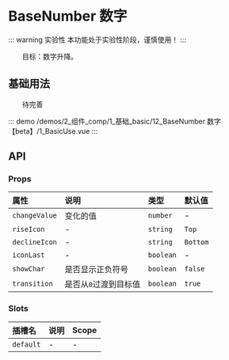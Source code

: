 # BaseNumber 数字  <Badge class="title-badge" type="warning" text="beta" />

::: warning 实验性
本功能处于实验性阶段，谨慎使用！
:::

&emsp;&emsp;目标：数字升降。
## 基础用法

&emsp;&emsp;待完善

::: demo 
/demos/2_组件_comp/1_基础_basic/12_BaseNumber 数字【beta】/1_BasicUse.vue
:::


## API 

### Props

|属性|说明|类型|默认值|
|:---|:---|:---|:---|
|`changeValue`|变化的值|`number`|-|
|`riseIcon`|-|`string`|`Top`|
|`declineIcon`|-|`string`|`Bottom`|
|`iconLast`|-|`boolean`|-|
|`showChar`|是否显示正负符号|`boolean`|`false`|
|`transition`|是否从`0`过渡到目标值|`boolean`|`true`|

### Slots

|插槽名|说明|Scope|
|:---|:---|:---|
|`default`|-|-|
